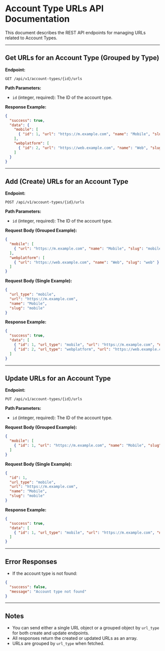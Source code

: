 # Account Type URLs API Documentation

This document describes the REST API endpoints for managing URLs related to Account Types.

---

## Get URLs for an Account Type (Grouped by Type)

**Endpoint:**
```
GET /api/v1/account-types/{id}/urls
```

**Path Parameters:**
- `id` (integer, required): The ID of the account type.

**Response Example:**
```json
{
  "success": true,
  "data": {
    "mobile": [
      { "id": 1, "url": "https://m.example.com", "name": "Mobile", "slug": "mobile" }
    ],
    "webplatform": [
      { "id": 2, "url": "https://web.example.com", "name": "Web", "slug": "web" }
    ]
  }
}
```

---

## Add (Create) URLs for an Account Type

**Endpoint:**
```
POST /api/v1/account-types/{id}/urls
```

**Path Parameters:**
- `id` (integer, required): The ID of the account type.

**Request Body (Grouped Example):**
```json
{
  "mobile": [
    { "url": "https://m.example.com", "name": "Mobile", "slug": "mobile" }
  ],
  "webplatform": [
    { "url": "https://web.example.com", "name": "Web", "slug": "web" }
  ]
}
```

**Request Body (Single Example):**
```json
{
  "url_type": "mobile",
  "url": "https://m.example.com",
  "name": "Mobile",
  "slug": "mobile"
}
```

**Response Example:**
```json
{
  "success": true,
  "data": [
    { "id": 1, "url_type": "mobile", "url": "https://m.example.com", "name": "Mobile", "slug": "mobile" },
    { "id": 2, "url_type": "webplatform", "url": "https://web.example.com", "name": "Web", "slug": "web" }
  ]
}
```

---

## Update URLs for an Account Type

**Endpoint:**
```
PUT /api/v1/account-types/{id}/urls
```

**Path Parameters:**
- `id` (integer, required): The ID of the account type.

**Request Body (Grouped Example):**
```json
{
  "mobile": [
    { "id": 1, "url": "https://m.example.com", "name": "Mobile", "slug": "mobile" }
  ]
}
```

**Request Body (Single Example):**
```json
{
  "id": 1,
  "url_type": "mobile",
  "url": "https://m.example.com",
  "name": "Mobile",
  "slug": "mobile"
}
```

**Response Example:**
```json
{
  "success": true,
  "data": [
    { "id": 1, "url_type": "mobile", "url": "https://m.example.com", "name": "Mobile", "slug": "mobile" }
  ]
}
```

---

## Error Responses

- If the account type is not found:
```json
{
  "success": false,
  "message": "Account type not found"
}
```

---

## Notes
- You can send either a single URL object or a grouped object by `url_type` for both create and update endpoints.
- All responses return the created or updated URLs as an array.
- URLs are grouped by `url_type` when fetched. 
